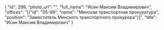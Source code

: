 {
    "id": 299,
    "photo_url": "",
    "full_name": "Исин Максим Владимирович",
    "offices": "[{\"id\": \"05-99\", \"name\": \"Минская транспортная прокуратура\", \"position\": \"Заместитель Минского транспортного прокурора\"}]",
    "title": "Исин Максим Владимирович"
}